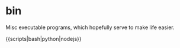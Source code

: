 # bin
Misc executable programs, which hopefully serve to make life easier.

{{scripts|bash|python|nodejs}}
